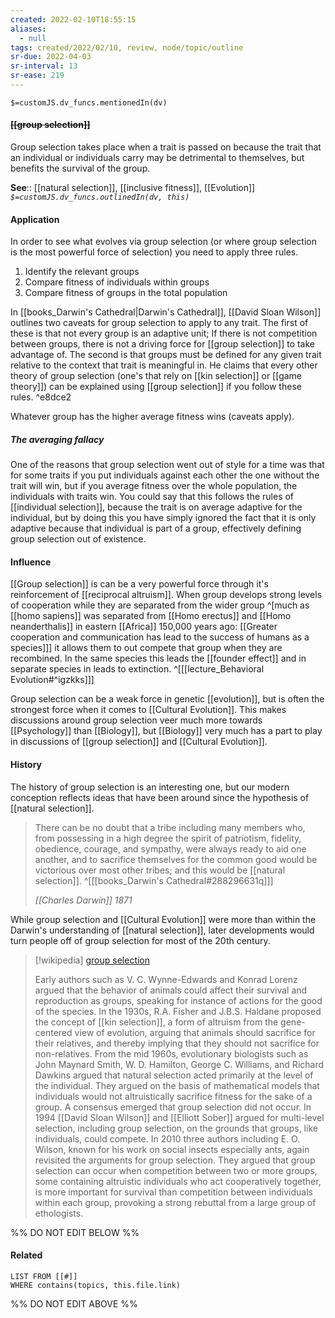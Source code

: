 ```yaml
---
created: 2022-02-10T18:55:15 
aliases:
  - null
tags: created/2022/02/10, review, node/topic/outline
sr-due: 2022-04-03
sr-interval: 13
sr-ease: 219
---
```

`$=customJS.dv_funcs.mentionedIn(dv)`

#### <s class="topic-title">[[group selection]]</s>

Group selection takes place when a trait is passed on because the trait that an individual or individuals carry may be detrimental to themselves, but benefits the survival of the group.

**See**:: [[natural selection]], [[inclusive fitness]], [[Evolution]]
*`$=customJS.dv_funcs.outlinedIn(dv, this)`*

#### Application

In order to see what evolves via group selection (or where group selection is the most powerful force of selection) you need to apply three rules.
1. Identify the relevant groups
2. Compare fitness of individuals within groups
3. Compare fitness of groups in the total population

In [[books_Darwin's Cathedral|Darwin's Cathedral]], [[David Sloan Wilson]] outlines two caveats for group selection to apply to any trait. 
The first of these is that not every group is an adaptive unit; If there is not competition between groups, there is not a driving force for [[group selection]] to take advantage of. 
The second is that groups must be defined for any given trait relative to the context that trait is meaningful in. He claims that every other theory of group selection (one's that rely on [[kin selection]] or [[game theory]]) can be explained using [[group selection]] if you follow these rules. 
^e8dce2

Whatever group has the higher average fitness wins (caveats apply).

##### The averaging fallacy

One of the reasons that group selection went out of style for a time was that for some traits if you put individuals against each other the one without the trait will win, but if you average fitness over the whole population, the individuals with traits win.
You could say that this follows the rules of [[individual selection]], because the trait is on average adaptive for the individual, but by doing this you have simply ignored the fact that it is only adaptive because that individual is part of a group, effectively defining group selection out of existence.

#### Influence

[[Group selection]] is can be a very powerful force through it's reinforcement of [[reciprocal altruism]]. When group develops strong levels of cooperation while they are separated from the wider group 
^[much as [[homo sapiens]] was separated from [[Homo erectus]] and [[Homo neanderthalis]] in eastern [[Africa]] 150,000 years ago: [[Greater cooperation and communication has lead to the success of humans as a species]]]
it allows them to out compete that group when they are recombined. In the same species this leads the [[founder effect]] and in separate species in leads to extinction. 
^[[[lecture_Behavioral Evolution#^igzkks]]]

Group selection can be a weak force in genetic [[evolution]], but is often the strongest force when it comes to [[Cultural Evolution]].
This makes discussions around group selection veer much more towards [[Psychology]] than [[Biology]], but [[Biology]] very much has a part to play in discussions of [[group selection]] and [[Cultural Evolution]]. 

#### History

The history of group selection is an interesting one, but our modern conception reflects ideas that have been around since the hypothesis of [[natural selection]].

>  There can be no doubt that a tribe including many members who, from possessing in a high degree the spirit of patriotism, fidelity, obedience, courage, and sympathy, were always ready to aid one another, and to sacrifice themselves for the common good would be victorious over most other tribes; and this would be [[natural selection]]. 
> ^[[[books_Darwin's Cathedral#288296631q]]]
> 
> <cite> [[Charles Darwin]] 1871 </cite>

While group selection and [[Cultural Evolution]] were more than within the Darwin's understanding of [[natural selection]], later developments would turn people off of group selection for most of the 20th century.

> [!wikipedia] [group selection](https://en.wikipedia.org/wiki/Group%20selection)
> 
> Early authors such as V. C. Wynne-Edwards and Konrad Lorenz argued that the behavior of animals could affect their survival and reproduction as groups, speaking for instance of actions for the good of the species. In the 1930s, R.A. Fisher and J.B.S. Haldane proposed the concept of [[kin selection]], a form of altruism from the gene-centered view of evolution, arguing that animals should sacrifice for their relatives, and thereby implying that they should not sacrifice for non-relatives. From the mid 1960s, evolutionary biologists such as John Maynard Smith, W. D. Hamilton, George C. Williams, and Richard Dawkins argued that natural selection acted primarily at the level of the individual. They argued on the basis of mathematical models that individuals would not altruistically sacrifice fitness for the sake of a group. A consensus emerged that group selection did not occur. In 1994 [[David Sloan Wilson]] and [[Elliott Sober]] argued for multi-level selection, including group selection, on the grounds that groups, like individuals, could compete. In 2010 three authors including E. O. Wilson, known for his work on social insects especially ants, again revisited the arguments for group selection. They argued that group selection can occur when competition between two or more groups, some containing altruistic individuals who act cooperatively together, is more important for survival than competition between individuals within each group, provoking a strong rebuttal from a large group of ethologists.

%% DO NOT EDIT BELOW %%

#### Related 

```dataview
LIST FROM [[#]]
WHERE contains(topics, this.file.link)
```
%% DO NOT EDIT ABOVE %%
